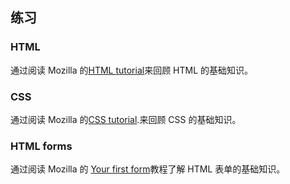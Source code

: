 ## 练习

###  HTML
通过阅读 Mozilla 的[HTML tutorial](https://developer.mozilla.org/en-US/docs/Learn/Getting_started_with_the_web/HTML_basics)来回顾 HTML 的基础知识。

### CSS
通过阅读 Mozilla 的[CSS tutorial](https://developer.mozilla.org/en-US/docs/Learn/Getting_started_with_the_web/CSS_basics).来回顾 CSS 的基础知识。

### HTML forms
通过阅读 Mozilla 的 [Your first form](https://developer.mozilla.org/en-US/docs/Learn/Forms/Your_first_form)教程了解 HTML 表单的基础知识。